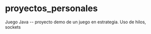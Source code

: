 # proyectos_personales

Juego Java -- proyecto demo de un juego en estrategia. Uso de hilos, sockets

